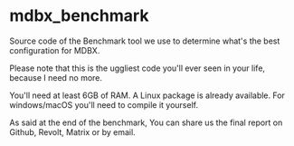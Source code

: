 # mdbx_benchmark
Source code of the Benchmark tool we use to determine what's the best configuration for MDBX.

Please note that this is the uggliest code you'll ever seen in your life, because I need no more.

You'll need at least 6GB of RAM. A Linux package is already available. For windows/macOS you'll need to compile it yourself.

As said at the end of the benchmark, You can share us the final report on Github, Revolt, Matrix or by email.

